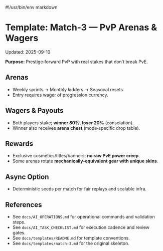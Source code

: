 #!/usr/bin/env markdown

# Template: Match‑3 — PvP Arenas & Wagers
Updated: 2025-09-10

**Purpose:** Prestige‑forward PvP with real stakes that don’t break PvE.

## Arenas
- Weekly sprints → Monthly ladders → Seasonal resets.
- Entry requires wager of progression currency.

## Wagers & Payouts
- Both players stake; **winner 80%**, **loser 20%** (consolation).
- Winner also receives **arena chest** (mode‑specific drop table).

## Rewards
- Exclusive cosmetics/titles/banners; **no raw PvE power creep**.
- Some arenas rotate **mechanically‑equivalent gear with unique skins**.

## Async Option
- Deterministic seeds per match for fair replays and scalable infra.

## References
- See `docs/AI_OPERATIONS.md` for operational commands and validation steps.
- See `docs/AI_TASK_CHECKLIST.md` for execution cadence and review gates.
- See `docs/templates/README.md` for template conventions.
- See `docs/templates/match-3.md` for the original skeleton.
